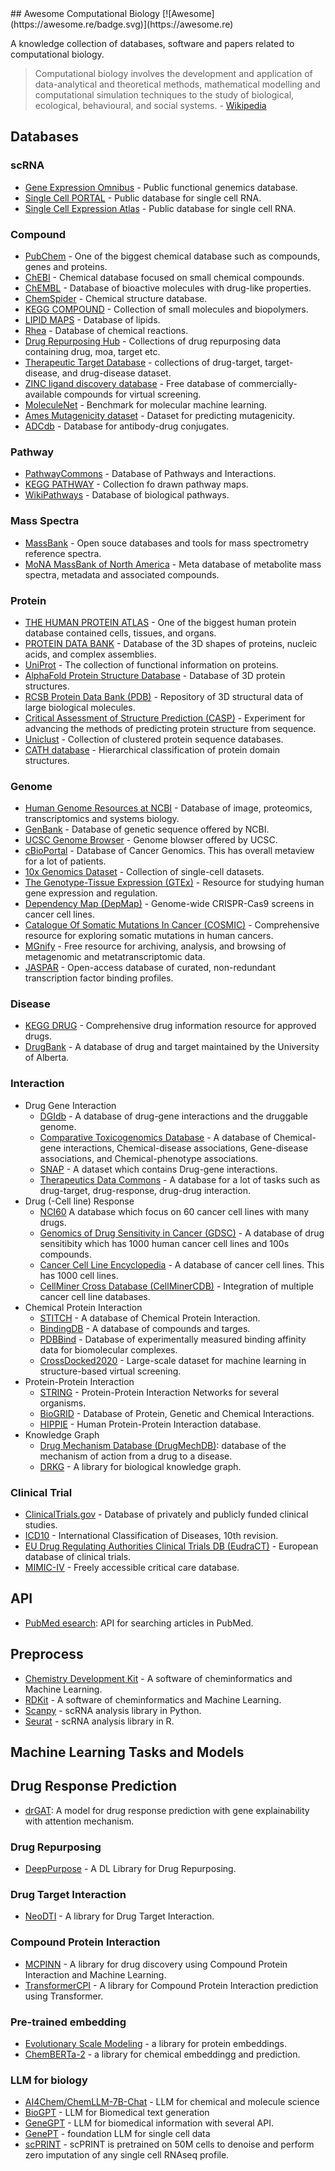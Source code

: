 <div class="github-widget" data-repo="inoue0426/awesome-computational-biology"></div>
## Awesome Computational Biology [![Awesome](https://awesome.re/badge.svg)](https://awesome.re)

A knowledge collection of databases, software and papers related to computational biology.

> Computational biology involves the development and application of data-analytical and theoretical methods,
> mathematical modelling and computational simulation techniques to the study of biological, ecological,
> behavioural, and social systems. - [Wikipedia](https://en.wikipedia.org/wiki/Computational_biology)



## Databases
### scRNA
- [Gene Expression Omnibus](https://www.ncbi.nlm.nih.gov/geo/) - Public functional genemics database.
- [Single Cell PORTAL](https://singlecell.broadinstitute.org/single_cell) - Public database for single cell RNA.
- [Single Cell Expression Atlas](https://www.ebi.ac.uk/gxa/sc/home) - Public database for single cell RNA.
### Compound
- [PubChem](https://pubchem.ncbi.nlm.nih.gov/) - One of the biggest chemical database such as compounds, genes and proteins.
- [ChEBI](https://www.ebi.ac.uk/chebi/) - Chemical database  focused on small chemical compounds.
- [ChEMBL](https://www.ebi.ac.uk/chembl/) - Database of bioactive molecules with drug-like properties.
- [ChemSpider](http://www.chemspider.com/) - Chemical structure database.
- [KEGG COMPOUND](https://www.genome.jp/kegg/compound/) - Collection of small molecules and biopolymers.
- [LIPID MAPS](https://www.lipidmaps.org/databases/lmsd/overview) - Database of lipids.
- [Rhea](https://www.rhea-db.org/) - Database of chemical reactions.
- [Drug Repurposing Hub](https://repo-hub.broadinstitute.org/repurposing#download-data) - Collections of drug repurposing data containing drug, moa, target etc.
- [Therapeutic Target Database](https://idrblab.net/ttd/full-data-download) - collections of drug-target, target-disease, and drug-disease dataset.
- [ZINC ligand discovery database](https://zinc.docking.org/) - Free database of commercially-available compounds for virtual screening.
- [MoleculeNet](http://moleculenet.ai/) - Benchmark for molecular machine learning.
- [Ames Mutagenicity dataset](https://www.sciencedirect.com/science/article/abs/pii/S0166354220302412) - Dataset for predicting mutagenicity.
- [ADCdb](https://www.antibody-drug.com/) - Database for antibody-drug conjugates.
### Pathway
- [PathwayCommons](https://www.pathwaycommons.org/) - Database of Pathways and Interactions.
- [KEGG PATHWAY](https://www.genome.jp/kegg/pathway.html) - Collection fo drawn pathway maps.
- [WikiPathways](https://wikipathways.org/) - Database of biological pathways.
### Mass Spectra
- [MassBank](http://www.massbank.jp/) - Open souce databases and tools for mass spectrometry reference spectra.
- [MoNA MassBank of North America](https://mona.fiehnlab.ucdavis.edu/) - Meta database of metabolite mass spectra, metadata and associated compounds.
### Protein
- [THE HUMAN PROTEIN ATLAS](https://www.proteinatlas.org/) - One of the biggest human protein database contained cells, tissues, and organs. 
- [PROTEIN DATA BANK](https://www.rcsb.org/) - Database of the 3D shapes of proteins, nucleic acids, and complex assemblies.
- [UniProt](https://www.uniprot.org/) - The collection of functional information on proteins.
- [AlphaFold Protein Structure Database](https://alphafold.ebi.ac.uk/api-docs) - Database of 3D protein structures.
- [RCSB Protein Data Bank (PDB)](https://www.rcsb.org/) - Repository of 3D structural data of large biological molecules.
- [Critical Assessment of Structure Prediction (CASP)](https://predictioncenter.org/) - Experiment for advancing the methods of predicting protein structure from sequence.
- [Uniclust](https://uniclust.mmseqs.com/) - Collection of clustered protein sequence databases.
- [CATH database](https://www.cathdb.info/) - Hierarchical classification of protein domain structures.
### Genome
- [Human Genome Resources at NCBI](https://www.ncbi.nlm.nih.gov/projects/genome/guide/human/index.shtml) - Database of image, proteomics, transcriptomics and systems biology.
- [GenBank](https://www.ncbi.nlm.nih.gov/genbank/) - Database of genetic sequence offered by NCBI.
- [UCSC Genome Browser](https://genome.ucsc.edu/) - Genome blowser offered by UCSC.
- [cBioPortal](https://www.cbioportal.org/) - Database of Cancer Genomics. This has overall metaview for a lot of patients.
- [10x Genomics Dataset](https://www.10xgenomics.com/resources/datasets) - Collection of single-cell datasets.
- [The Genotype-Tissue Expression (GTEx)](https://gtexportal.org/home/) - Resource for studying human gene expression and regulation.
- [Dependency Map (DepMap)](https://depmap.org/portal/) - Genome-wide CRISPR-Cas9 screens in cancer cell lines.
- [Catalogue Of Somatic Mutations In Cancer (COSMIC)](https://cancer.sanger.ac.uk/cosmic) - Comprehensive resource for exploring somatic mutations in human cancers.
- [MGnify](https://www.ebi.ac.uk/metagenomics/) - Free resource for archiving, analysis, and browsing of metagenomic and metatranscriptomic data.
- [JASPAR](http://jaspar.genereg.net/) - Open-access database of curated, non-redundant transcription factor binding profiles.
### Disease
- [KEGG DRUG](https://www.genome.jp/kegg/drug/) - Comprehensive drug information resource for approved drugs.
- [DrugBank](https://www.drugbank.com/) - A database of drug and target maintained by the University of Alberta.
### Interaction
- Drug Gene Interaction
  - [DGIdb](https://www.dgidb.org/) - A database of drug-gene interactions and the druggable genome.
  - [Comparative Toxicogenomics Database](http://ctdbase.org/) - A database of Chemical-gene interactions, Chemical-disease associations, Gene-disease associations, and Chemical-phenotype associations.
  - [SNAP](https://snap.stanford.edu/biodata/datasets/10002/10002-ChG-Miner.html#:~:text=Dataset%20information,or%20activation%20of%20the%20drug.) - A dataset which contains Drug-gene interactions. 
  - [Therapeutics Data Commons](https://tdcommons.ai/) - A database for a lot of tasks such as drug-target, drug-response, drug-drug interaction.
- Drug (-Cell line) Response
  - [NCI60](https://dtp.cancer.gov/discovery_development/nci-60/) A database which focus on 60 cancer cell lines with many drugs.
  - [Genomics of Drug Sensitivity in Cancer (GDSC)](https://www.cancerrxgene.org/) - A database of drug sensitibity which has 1000 human cancer cell lines and 100s compounds.
  - [Cancer Cell Line Encyclopedia](https://sites.broadinstitute.org/ccle/) - A database of cancer cell lines. This has 1000 cell lines.
  - [CellMiner Cross Database (CellMinerCDB)](https://discover.nci.nih.gov/cellminercdb/) - Integration of multiple cancer cell line databases.
- Chemical Protein Interaction
  - [STITCH](http://stitch.embl.de/) - A database of Chemical Protein Interaction.
  - [BindingDB](https://www.bindingdb.org/rwd/bind/index.jsp) - A database of compounds and targes.
  - [PDBBind](http://www.pdbbind.org.cn/) - Database of experimentally measured binding affinity data for biomolecular complexes.
  - [CrossDocked2020](https://arxiv.org/abs/2001.01037) - Large-scale dataset for machine learning in structure-based virtual screening.
- Protein-Protein Interaction
  - [STRING](https://string-db.org/) - Protein-Protein Interaction Networks for several organisms.
  - [BioGRID](https://thebiogrid.org/) - Database of Protein, Genetic and Chemical Interactions.
  - [HIPPIE](http://cbdm-01.zdv.uni-mainz.de/~mschaefer/hippie/) - Human Protein-Protein Interaction database.
- Knowledge Graph
  - [Drug Mechanism Database (DrugMechDB)](https://github.com/SuLab/DrugMechDB/tree/2.0.1): database of the mechanism of action from a drug to a disease.
  - [DRKG](https://github.com/gnn4dr/DRKG) - A library for biological knowledge graph.
### Clinical Trial
- [ClinicalTrials.gov](https://clinicaltrials.gov/) - Database of privately and publicly funded clinical studies.
- [ICD10](https://icd.who.int/browse10/2019/en) - International Classification of Diseases, 10th revision.
- [EU Drug Regulating Authorities Clinical Trials DB (EudraCT)](https://eudract.ema.europa.eu/) - European database of clinical trials.
- [MIMIC-IV](https://mimic.mit.edu/) - Freely accessible critical care database.
 
## API
- [PubMed esearch](https://www.nlm.nih.gov/dataguide/edirect/esearch.html): API for searching articles in PubMed.

## Preprocess

- [Chemistry Development Kit](https://github.com/cdk/cdk) - A software of cheminformatics and Machine Learning.
- [RDKit](https://github.com/rdkit/rdkit) - A software of cheminformatics and Machine Learning.
- [Scanpy](https://scanpy.readthedocs.io/en/stable/) - scRNA analysis library in Python.
- [Seurat](https://satijalab.org/seurat/) - scRNA analysis library in R.

## Machine Learning Tasks and Models

## Drug Response Prediction
- [drGAT](https://github.com/inoue0426/drGAT): A model for drug response prediction with gene explainability with attention mechanism.

### Drug Repurposing

- [DeepPurpose](https://github.com/kexinhuang12345/DeepPurpose) - A DL Library for Drug Repurposing. 

### Drug Target Interaction

- [NeoDTI](https://github.com/FangpingWan/NeoDTI) - A library for Drug Target Interaction.

### Compound Protein Interaction

- [MCPINN](https://github.com/mhlee0903/multi_channels_PINN) - A library for drug discovery using Compound Protein Interaction and Machine Learning.
- [TransformerCPI](https://github.com/lifanchen-simm/transformerCPI) - A library for Compound Protein Interaction prediction using Transformer.

### Pre-trained embedding

- [Evolutionary Scale Modeling](https://github.com/facebookresearch/esm) - a library for protein embeddings.
- [ChemBERTa-2](https://github.com/seyonechithrananda/bert-loves-chemistry) - a library for chemical embeddingg and prediction.

### LLM for biology

- [AI4Chem/ChemLLM-7B-Chat](https://huggingface.co/AI4Chem/ChemLLM-7B-Chat) - LLM for chemical and molecule science
- [BioGPT](https://github.com/microsoft/BioGPT) - LLM for Biomedical text generation
- [GeneGPT](https://github.com/ncbi/GeneGPT) - LLM for biomedical information with several API.
- [GenePT](https://github.com/yiqunchen/GenePT) - foundation LLM for single cell data
- [scPRINT](https://github.com/cantinilab/scPRINT) - scPRINT is pretrained on 50M cells to denoise and perform zero imputation of any single cell RNAseq profile.
